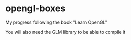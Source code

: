 # opengl-boxes
My progress following the book "Learn OpenGL"
  
You will also need the GLM library to be able to compile it
